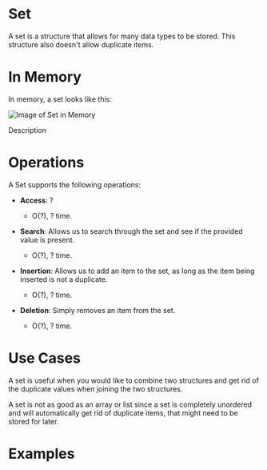 # Set

A set is a structure that allows for many data types to be stored. This structure also doesn't allow duplicate items.

# In Memory

In memory, a set looks like this:

![Image of Set in Memory](images/set_memory.png)

Description

# Operations

A Set supports the following operations:

* **Access**: ?
  * O(?), ? time.

* **Search**: Allows us to search through the set and see if the provided value is present.
  * O(?), ? time.

* **Insertion**: Allows us to add an item to the set, as long as the item being inserted is not a duplicate.
  * O(?), ? time.

* **Deletion**: Simply removes an item from the set.
  * O(?), ? time.

# Use Cases

A set is useful when you would like to combine two structures and get rid of the duplicate values when joining the two structures.

A set is not as good as an array or list since a set is completely unordered and will automatically get rid of duplicate items, that might need to be stored for later.

# Examples
